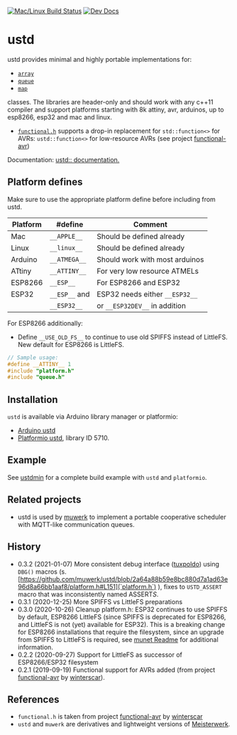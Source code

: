 [![Mac/Linux Build Status](https://travis-ci.org/muwerk/ustd.svg?branch=master)](https://travis-ci.org/muwerk/ustd)
[![Dev Docs](https://img.shields.io/badge/docs-dev-blue.svg)](https://muwerk.github.io/ustd/docs/index.html)

# ustd

ustd provides minimal and highly portable implementations for:

- [`array`](https://muwerk.github.io/ustd/docs/classustd_1_1array.html)
- [`queue`](https://muwerk.github.io/ustd/docs/classustd_1_1queue.html)
- [`map`](https://muwerk.github.io/ustd/docs/classustd_1_1map.html)

classes. The libraries are header-only and should work with any c++11 compiler and support platforms starting with 8k attiny, avr, arduinos, up to esp8266, esp32 and mac and linux.

- [`functional.h`](https://muwerk.github.io/ustd/docs/functional_8h.html) supports a drop-in replacement for `std::function<>` for AVRs: `ustd::function<>` for low-resource AVRs (see project [functional-avr](https://github.com/winterscar/functional-avr))

Documentation: [ustd:: documentation.](https://muwerk.github.io/ustd/docs/index.html)

## Platform defines

Make sure to use the appropriate platform define before including from ustd.

| Platform | #define       | Comment                        |
| -------- | ------------- | ------------------------------ |
| Mac      | `__APPLE__`   | Should be defined already      |
| Linux    | `__linux__`   | Should be defined already      |
| Arduino  | `__ATMEGA__`  | Should work with most arduinos |
| ATtiny   | `__ATTINY__`  | For very low resource ATMELs   |
| ESP8266  | `__ESP__`     | For ESP8266 and ESP32          |
| ESP32    | `__ESP__` and | ESP32 needs either `__ESP32__` |
|          | `__ESP32__`   | or `__ESP32DEV__` in addition  |

For ESP8266 additionally:

- Define `__USE_OLD_FS__` to continue to use old SPIFFS instead of LittleFS. New default for ESP8266 is LittleFS.

```c++
// Sample usage:
#define __ATTINY__ 1
#include "platform.h"
#include "queue.h"
```

## Installation

`ustd` is available via Arduino library manager or platformio:

- [Arduino ustd](https://www.arduinolibraries.info/libraries/muwerk-ustd-library)
- [Platformio ustd](https://platformio.org/lib/show/5710/ustd/examples?file=ustd-test.cpp), library ID 5710.

## Example

See [ustdmin](https://github.com/muwerk/Examples/tree/master/ustdmin) for a complete build example with `ustd` and `platformio`.

## Related projects

- ustd is used by [muwerk](https://github.com/muwerk/muwerk) to implement a portable cooperative scheduler with MQTT-like communication queues.

## History

- 0.3.2 (2021-01-07) More consistent debug interface ([tuxpoldo](https://github.com/tuxpoldo)) using `DBG()` macros (s. [https://github.com/muwerk/ustd/blob/2a64a88b59e8bc880d7a1ad63e96d8a66bb1aaf8/platform.h#L151](`platform.h`) ), fixes to `USTD_ASSERT` macro that was inconsistently named ASSERT*S*.
- 0.3.1 (2020-12-25) More SPIFFS vs LittleFS preparations
- 0.3.0 (2020-10-26) Cleanup platform.h: ESP32 continues to use SPIFFS by default, ESP8266 LittleFS (since SPIFFS is
  deprecated for ESP8266, and LittleFS is not (yet) available for ESP32). This is a breaking change for ESP8266 installations
  that require the filesystem, since an upgrade from SPIFFS to LittleFS is required, see [munet Readme](https://github.com/muwerk/munet/blob/master/README.md) for additional information.
- 0.2.2 (2020-09-27) Support for LittleFS as successor of ESP8266/ESP32 filesystem
- 0.2.1 (2019-09-19) Functional support for AVRs added (from project [functional-avr](https://github.com/winterscar/functional-avr) by [winterscar](https://github.com/winterscar)).

## References

- `functional.h` is taken from project [functional-avr](https://github.com/winterscar/functional-avr) by [winterscar](https://github.com/winterscar)
- `ustd` and `muwerk` are derivatives and lightweight versions of [Meisterwerk](https://github.com/yeasoft/Meisterwerk).
